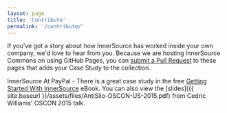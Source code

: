 ```yaml
---
layout: page
title: 'Contribute'
permalink: '/contribute/'
---
```


If you've got a story about how InnerSource has worked inside your own company, we'd love to hear from you. Because we are hosting InnerSource Commons on using GitHub Pages, you can [submit a Pull Request](https://github.com/paypal/InnerSourceCommons/tree/master) to these pages that adds your Case Study to the collection.

InnerSource At PayPal - There is a great case study in the free [Getting Started With InnerSource](http://www.oreilly.com/programming/free/getting-started-with-innersource.csp) eBook. You can also view the [slides]({{ site.baseurl }}/assets/files/AntiSilo-OSCON-US-2015.pdf) from Cedric Williams' OSCON 2015 talk.